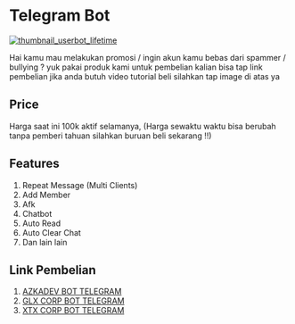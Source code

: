 # Telegram Bot
 
 
 [![thumbnail_userbot_lifetime](https://github.com/azkadev/products_telegram_userbot_lifetime/assets/82513502/2b5cff82-34f8-42f7-8b44-bf2ff722e269)](https://www.youtube.com/watch?v=pPxHdb5JsB8)

Hai kamu mau melakukan promosi / ingin akun kamu bebas dari spammer / bullying ? yuk pakai produk kami  untuk pembelian kalian bisa tap link pembelian jika anda butuh video tutorial beli silahkan tap image di atas ya 

## Price

Harga saat ini 100k aktif selamanya, (Harga sewaktu waktu bisa berubah tanpa pemberi tahuan silahkan buruan beli sekarang !!)

## Features

1. Repeat Message (Multi Clients)
2. Add Member
3. Afk
4. Chatbot 
5. Auto Read
6. Auto Clear Chat
7. Dan lain lain

## Link Pembelian

1. [AZKADEV BOT TELEGRAM](https://t.me/azkadevbot?start=ref_tg_userbot_lifetime_github_azkadev)
2. [GLX CORP BOT TELEGRAM](https://t.me/glxcorpbot?start=ref_tg_userbot_lifetime_github_azkadev)
3. [XTX CORP BOT TELEGRAM](https://t.me/xtxcorpbot?start=ref_tg_userbot_lifetime_github_azkadev)